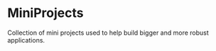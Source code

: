 # MiniProjects
Collection of mini projects used to help build bigger and more robust applications. 
